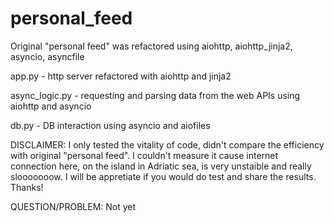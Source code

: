 # personal_feed
Original "personal feed" was refactored using aiohttp, aiohttp_jinja2, asyncio, asyncfile

app.py - http server refactored with aiohttp and jinja2

async_logic.py - requesting and parsing data from the web APIs using aiohttp and asyncio

db.py - DB interaction using asyncio and aiofiles

DISCLAIMER: I only tested the vitality of code, didn't compare the efficiency with original "personal feed".
I couldn't measure it cause internet connection here, on the island in Adriatic sea, is very unstaible and really slooooooow. I will be appretiate if you would do test and share the results. Thanks!

QUESTION/PROBLEM: Not yet
